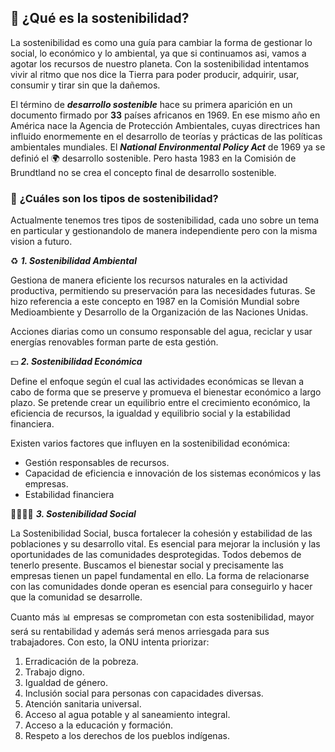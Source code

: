## 🌱 **¿Qué es la sostenibilidad?**

La sostenibilidad es como una guía para cambiar la forma de gestionar lo social, lo económico y lo ambiental, ya que si continuamos asi, vamos a agotar los recursos de nuestro planeta.
Con la sostenibilidad intentamos vivir al ritmo que nos dice la Tierra para poder producir, adquirir, usar, consumir y tirar sin que la dañemos.

El término de _**desarrollo sostenible**_ hace su primera aparición en un documento firmado por **33** países africanos en 1969. En ese mismo año en América nace la Agencia de Protección Ambientales, cuyas directrices han influido enormemente en el desarrollo de teorías y prácticas de las políticas ambientales mundiales. El _**National Environmental Policy Act**_ de 1969 ya se definió el 🌍 desarrollo sostenible. Pero hasta 1983 en la Comisión de Brundtland no se crea el concepto final de desarrollo sostenible.

### 🌱 **¿Cuáles son los tipos de sostenibilidad?**

Actualmente tenemos tres tipos de sostenibilidad, cada uno sobre un tema en particular y gestionandolo de manera independiente pero con la misma vision a futuro.

♻️ _**1. Sostenibilidad Ambiental**_ 

Gestiona de manera eficiente los recursos naturales en la actividad productiva, permitiendo su preservación para las necesidades futuras. 
Se hizo referencia a este concepto en 1987 en la Comisión Mundial sobre Medioambiente y Desarrollo de la Organización de las Naciones Unidas. 

Acciones diarias como un consumo responsable del agua, reciclar y usar energías renovables forman parte de esta gestión.

💵 _**2. Sostenibilidad Económica**_

Define el enfoque según el cual las actividades económicas se llevan a cabo de forma que se preserve y promueva el bienestar económico a largo plazo. Se pretende crear un equilibrio entre el crecimiento económico, la eficiencia de recursos, la igualdad y equilibrio social y la estabilidad financiera.

Existen varios factores que influyen en la sostenibilidad económica:
- Gestión responsables de recursos.
- Capacidad de eficiencia e innovación de los sistemas económicos y las empresas.
- Estabilidad financiera 

👨‍👩‍👧‍👦 _**3. Sostenibilidad Social**_ 

La Sostenibilidad Social, busca fortalecer la cohesión y estabilidad de las poblaciones y su desarrollo vital. Es esencial para mejorar la inclusión y las oportunidades de las comunidades desprotegidas. Todos debemos de tenerlo presente.
Buscamos el bienestar social y precisamente las empresas tienen un papel fundamental en ello. La forma de relacionarse con las comunidades donde operan es esencial para conseguirlo y hacer que la comunidad se desarrolle.

Cuanto más 📊 empresas se comprometan con esta sostenibilidad, mayor será su rentabilidad y además será menos arriesgada para sus trabajadores. Con esto, la ONU intenta priorizar:

1. Erradicación de la pobreza.
2. Trabajo digno.
3. Igualdad de género.
4. Inclusión social para personas con capacidades diversas.
5. Atención sanitaria universal.
6. Acceso al agua potable y al saneamiento integral.
7. Acceso a la educación y formación.
8. Respeto a los derechos de los pueblos indígenas.
